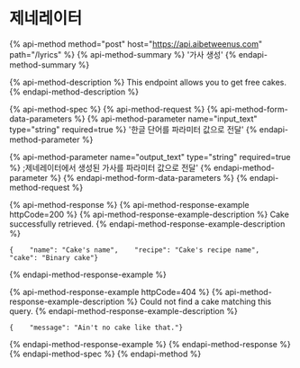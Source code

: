 # 제네레이터

{% api-method method="post" host="https://api.aibetweenus.com" path="/lyrics" %}
{% api-method-summary %}
'가사 생성'
{% endapi-method-summary %}

{% api-method-description %}
This endpoint allows you to get free cakes.
{% endapi-method-description %}

{% api-method-spec %}
{% api-method-request %}
{% api-method-form-data-parameters %}
{% api-method-parameter name="input\_text" type="string" required=true %}
'한글 단어를 파라미터 값으로 전달'
{% endapi-method-parameter %}

{% api-method-parameter name="output\_text" type="string" required=true %}
;제네레이터에서 생성된 가사를 파라미터 값으로 전달'
{% endapi-method-parameter %}
{% endapi-method-form-data-parameters %}
{% endapi-method-request %}

{% api-method-response %}
{% api-method-response-example httpCode=200 %}
{% api-method-response-example-description %}
Cake successfully retrieved.
{% endapi-method-response-example-description %}

```
{    "name": "Cake's name",    "recipe": "Cake's recipe name",    "cake": "Binary cake"}
```
{% endapi-method-response-example %}

{% api-method-response-example httpCode=404 %}
{% api-method-response-example-description %}
Could not find a cake matching this query.
{% endapi-method-response-example-description %}

```
{    "message": "Ain't no cake like that."}
```
{% endapi-method-response-example %}
{% endapi-method-response %}
{% endapi-method-spec %}
{% endapi-method %}



